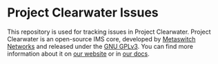 # Project Clearwater Issues

This repository is used for tracking issues in Project Clearwater. Project Clearwater is an open-source IMS core, developed by [Metaswitch Networks](http://www.metaswitch.com) and released under the [GNU GPLv3](http://www.projectclearwater.org/download/license/). You can find more information about it on [our website](http://www.projectclearwater.org/) or in [our docs](http://clearwater.readthedocs.org/en/stable/).
